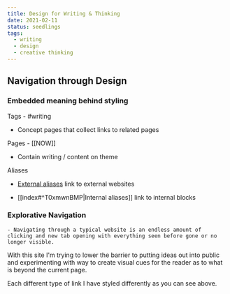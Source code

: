 ```yaml
---
title: Design for Writing & Thinking
date: 2021-02-11
status: seedlings
tags:
  - writing
  - design
  - creative thinking
---
```



## Navigation through Design 


### Embedded meaning behind styling


Tags - #writing


- Concept pages that collect links to related pages


Pages - [[NOW]]


- Contain writing / content on theme 


Aliases


- [External aliases](http://google.com/) link to external websites

- [[index#^T0xmwnBMP|Internal aliases]] link to internal blocks



### Explorative Navigation


    - Navigating through a typical website is an endless amount of clicking and new tab opening with everything seen before gone or no longer visible.



 With this site I'm trying to lower the barrier to putting ideas out into public and experimenting with way to create visual cues for the reader as to what is beyond the current page.

 Each different type of link I have styled differently as you can see above.


